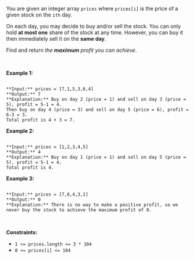 You are given an integer array `prices` where `prices[i]` is the price of a given stock on the `ith` day.


On each day, you may decide to buy and/or sell the stock. You can only hold **at most one** share of the stock at any time. However, you can buy it then immediately sell it on the **same day**.


Find and return *the **maximum** profit you can achieve*.


 


**Example 1:**



```

**Input:** prices = [7,1,5,3,6,4]
**Output:** 7
**Explanation:** Buy on day 2 (price = 1) and sell on day 3 (price = 5), profit = 5-1 = 4.
Then buy on day 4 (price = 3) and sell on day 5 (price = 6), profit = 6-3 = 3.
Total profit is 4 + 3 = 7.

```

**Example 2:**



```

**Input:** prices = [1,2,3,4,5]
**Output:** 4
**Explanation:** Buy on day 1 (price = 1) and sell on day 5 (price = 5), profit = 5-1 = 4.
Total profit is 4.

```

**Example 3:**



```

**Input:** prices = [7,6,4,3,1]
**Output:** 0
**Explanation:** There is no way to make a positive profit, so we never buy the stock to achieve the maximum profit of 0.

```

 


**Constraints:**


* `1 <= prices.length <= 3 * 104`
* `0 <= prices[i] <= 104`


